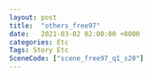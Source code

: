```yaml
---
layout: post
title:  "others_free97"
date:   2021-03-02 02:00:00 +0000
categories: Etc
Tags: Story Etc
SceneCode: ["scene_free97_q1_s20"]
---
```

